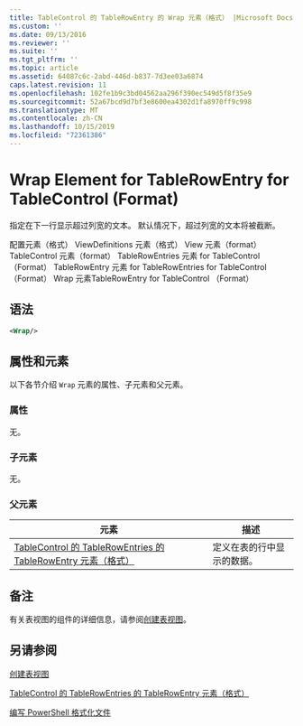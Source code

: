 ```yaml
---
title: TableControl 的 TableRowEntry 的 Wrap 元素（格式） |Microsoft Docs
ms.custom: ''
ms.date: 09/13/2016
ms.reviewer: ''
ms.suite: ''
ms.tgt_pltfrm: ''
ms.topic: article
ms.assetid: 64087c6c-2abd-446d-b837-7d3ee03a6874
caps.latest.revision: 11
ms.openlocfilehash: 102fe1b9c3bd04562aa296f390ec549d5f8f35e9
ms.sourcegitcommit: 52a67bcd9d7bf3e8600ea4302d1fa8970ff9c998
ms.translationtype: MT
ms.contentlocale: zh-CN
ms.lasthandoff: 10/15/2019
ms.locfileid: "72361386"
---
```

# <a name="wrap-element-for-tablerowentry-for-tablecontrol--format"></a>Wrap Element for TableRowEntry for TableControl (Format)

指定在下一行显示超过列宽的文本。 默认情况下，超过列宽的文本将被截断。

配置元素（格式） ViewDefinitions 元素（格式） View 元素（format） TableControl 元素（format） TableRowEntries 元素 for TableControl （Format） TableRowEntry 元素 for TableRowEntries for TableControl （Format） Wrap 元素TableRowEntry for TableControl （Format）

## <a name="syntax"></a>语法

```xml
<Wrap/>
```

## <a name="attributes-and-elements"></a>属性和元素

以下各节介绍 `Wrap` 元素的属性、子元素和父元素。

### <a name="attributes"></a>属性

无。

### <a name="child-elements"></a>子元素

无。

### <a name="parent-elements"></a>父元素

|元素|描述|
|-------------|-----------------|
|[TableControl 的 TableRowEntries 的 TableRowEntry 元素（格式）](./tablerowentry-element-for-tablerowentries-for-tablecontrol-format.md)|定义在表的行中显示的数据。|

## <a name="remarks"></a>备注

有关表视图的组件的详细信息，请参阅[创建表视图](./creating-a-table-view.md)。

## <a name="see-also"></a>另请参阅

[创建表视图](./creating-a-table-view.md)

[TableControl 的 TableRowEntries 的 TableRowEntry 元素（格式）](./tablerowentry-element-for-tablerowentries-for-tablecontrol-format.md)

[编写 PowerShell 格式化文件](./writing-a-powershell-formatting-file.md)

